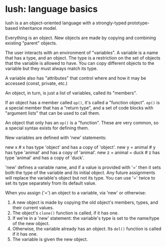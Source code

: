 lush: language basics
=====================

lush is a an object-oriented language with a strongly-typed prototype-based
inheritance model.

Everything is an object.  New objects are made by copying and combining
existing "parent" objects.

The user interacts with an environment of "variables".  A variable is a name
that has a type, and an object.  The type is a restriction on the set of
objects that the variable is allowed to have.  You can copy different objects
to the variable but they must always match its type.

A variable also has "attributes" that control where and how it may be accessed
(const, private, etc.)

An object, in turn, is just a list of variables, called its "members".

If an object has a member called `op()`, it's called a "function object".
`op()` is a special member that has a "return type", and a set of code blocks
with "argument lists" that can be used to call them.

An object that only has an `op()` is a "function".  These are very common, so a
special syntax exists for defining them.

New variables are defined with 'new' statements:

  new x                   # x has type 'object' and has a copy of 'object'.
  new y = animal          # y has type 'animal' and has a copy of 'animal'.
  new z = animal = duck   # z has type 'animal' and has a copy of 'duck'.

'new' defines a variable name, and if a value is provided with '=' then it sets
both the type of the variable and its initial object.  Any future assignments
will replace the variable's object but not its type.  You can use '=' twice to
set its type separately from its default value.

When you assign ('=') an object to a variable, via 'new' or otherwise:
  1. A new object is made by copying the old object's members, types, and their
current values.
  2. The object's `clone()` function is called, if it has one.
  3. If we're in a 'new' statement: the variable's type is set to the name/type
of the new object.
  4. Otherwise, the variable already has an object.  Its `del()` function is
called if it has one.
  5. The variable is given the new object.

